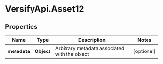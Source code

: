 # VersifyApi.Asset12

## Properties

Name | Type | Description | Notes
------------ | ------------- | ------------- | -------------
**metadata** | **Object** | Arbitrary metadata associated with the object | [optional] 


